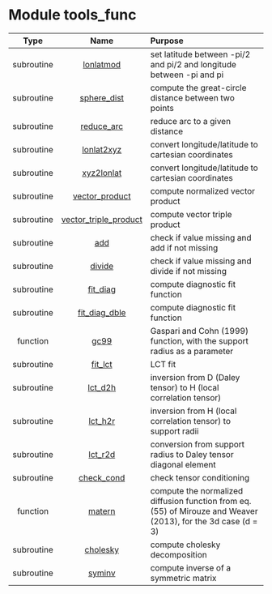 # Module tools_func

| Type | Name | Purpose |
| :--: | :--: | :---------- |
| subroutine | [lonlatmod](https://github.com/benjaminmenetrier/bump-standalone/tree/master/src/tools_func.F90#L32) | set latitude between -pi/2 and pi/2 and longitude between -pi and pi |
| subroutine | [sphere_dist](https://github.com/benjaminmenetrier/bump-standalone/tree/master/src/tools_func.F90#L62) | compute the great-circle distance between two points |
| subroutine | [reduce_arc](https://github.com/benjaminmenetrier/bump-standalone/tree/master/src/tools_func.F90#L82) | reduce arc to a given distance |
| subroutine | [lonlat2xyz](https://github.com/benjaminmenetrier/bump-standalone/tree/master/src/tools_func.F90#L119) | convert longitude/latitude to cartesian coordinates |
| subroutine | [xyz2lonlat](https://github.com/benjaminmenetrier/bump-standalone/tree/master/src/tools_func.F90#L147) | convert longitude/latitude to cartesian coordinates |
| subroutine | [vector_product](https://github.com/benjaminmenetrier/bump-standalone/tree/master/src/tools_func.F90#L176) | compute normalized vector product |
| subroutine | [vector_triple_product](https://github.com/benjaminmenetrier/bump-standalone/tree/master/src/tools_func.F90#L203) | compute vector triple product |
| subroutine | [add](https://github.com/benjaminmenetrier/bump-standalone/tree/master/src/tools_func.F90#L230) | check if value missing and add if not missing |
| subroutine | [divide](https://github.com/benjaminmenetrier/bump-standalone/tree/master/src/tools_func.F90#L260) | check if value missing and divide if not missing |
| subroutine | [fit_diag](https://github.com/benjaminmenetrier/bump-standalone/tree/master/src/tools_func.F90#L282) | compute diagnostic fit function |
| subroutine | [fit_diag_dble](https://github.com/benjaminmenetrier/bump-standalone/tree/master/src/tools_func.F90#L416) | compute diagnostic fit function |
| function | [gc99](https://github.com/benjaminmenetrier/bump-standalone/tree/master/src/tools_func.F90#L565) | Gaspari and Cohn (1999) function, with the support radius as a parameter |
| subroutine | [fit_lct](https://github.com/benjaminmenetrier/bump-standalone/tree/master/src/tools_func.F90#L598) | LCT fit |
| subroutine | [lct_d2h](https://github.com/benjaminmenetrier/bump-standalone/tree/master/src/tools_func.F90#L670) | inversion from D (Daley tensor) to H (local correlation tensor) |
| subroutine | [lct_h2r](https://github.com/benjaminmenetrier/bump-standalone/tree/master/src/tools_func.F90#L712) | inversion from H (local correlation tensor) to support radii |
| subroutine | [lct_r2d](https://github.com/benjaminmenetrier/bump-standalone/tree/master/src/tools_func.F90#L763) | conversion from support radius to Daley tensor diagonal element |
| subroutine | [check_cond](https://github.com/benjaminmenetrier/bump-standalone/tree/master/src/tools_func.F90#L780) | check tensor conditioning |
| function | [matern](https://github.com/benjaminmenetrier/bump-standalone/tree/master/src/tools_func.F90#L821) | compute the normalized diffusion function from eq. (55) of Mirouze and Weaver (2013), for the 3d case (d = 3) |
| subroutine | [cholesky](https://github.com/benjaminmenetrier/bump-standalone/tree/master/src/tools_func.F90#L864) | compute cholesky decomposition |
| subroutine | [syminv](https://github.com/benjaminmenetrier/bump-standalone/tree/master/src/tools_func.F90#L916) | compute inverse of a symmetric matrix |
